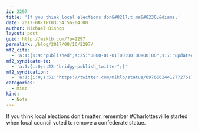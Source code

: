 ```yaml
---
id: 2297
title: 'If you think local elections don&#8217;t ma&#8230;&diams;'
date: 2017-08-16T03:54:56-04:00
author: Michael Bishop
layout: post
guid: http://miklb.com/?p=2297
permalink: /blog/2017/08/16/2297/
mf2_cite:
  - 'a:4:{s:9:"published";s:25:"0000-01-01T00:00:00+00:00";s:7:"updated";s:25:"0000-01-01T00:00:00+00:00";s:8:"category";a:1:{i:0;s:0:"";}s:6:"author";a:0:{}}'
mf2_syndicate-to:
  - 'a:1:{i:0;s:22:"bridgy-publish_twitter";}'
mf2_syndication:
  - 'a:1:{i:0;s:51:"https://twitter.com/miklb/status/897666244127727617";}'
categories:
  - misc
kind:
  - Note
---
```

If you think local elections don't matter, remember #Charlottesviille started when local council voted to remove a confederate statue.